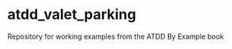 atdd_valet_parking
==================

Repository for working examples from the ATDD By Example book
